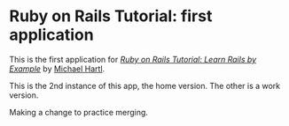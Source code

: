# Ruby on Rails Tutorial: first application

This is the first application for
[*Ruby on Rails Tutorial: Learn Rails by Example*](http://railstutorial.org/)
by [Michael Hartl](http://michaelhartl.com/).

This is the 2nd instance of this app, the home version.  The other is a work version.

Making a change to practice merging.